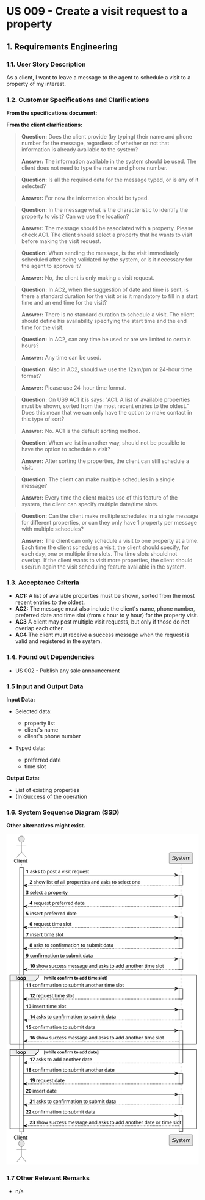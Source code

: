 # US 009 -  Create a visit request to a property

## 1. Requirements Engineering


### 1.1. User Story Description


As a client, I want to leave a message to the agent to schedule a visit to a property of my interest.




### 1.2. Customer Specifications and Clarifications 


**From the specifications document:**



**From the client clarifications:**

> **Question:** Does the client provide (by typing) their name and phone number for the message, regardless of whether or not that information is already available to the system?
>  
> **Answer:** The information available in the system should be used. The client does not need to type the name and phone number.

> **Question:** Is all the required data for the message typed, or is any of it selected?
>
> **Answer:** For now the information should be typed.

> **Question:** In the message what is the characteristic to identify the property to visit? Can we use the location?
>
> **Answer:** The message should be associated with a property. Please check AC1. The client should select a property that he wants to visit before making the visit request.

> **Question:** When sending the message, is the visit immediately scheduled after being validated by the system, or is it necessary for the agent to approve it?
>
> **Answer:** No, the client is only making a visit request.

> **Question:** In AC2, when the suggestion of date and time is sent, is there a standard duration for the visit or is it mandatory to fill in a start time and an end time for the visit?
>
> **Answer:** There is no standard duration to schedule a visit. The client should define his availability specifying the start time and the end time for the visit.

> **Question:**  In AC2, can any time be used or are we limited to certain hours?
>
> **Answer:** Any time can be used.

> **Question:**  Also in AC2, should we use the 12am/pm or 24-hour time format?
>
> **Answer:**  Please use 24-hour time format.

> **Question:**  On US9 AC1 it is says: "AC1. A list of available properties must be shown, sorted from the most recent entries to the oldest." Does this mean that we can only have the option to make contact in this type of sort?
>
> **Answer:**   No. AC1 is the default sorting method.

> **Question:**   When we list in another way, should not be possible to have the option to schedule a visit?
>
> **Answer:**   After sorting the properties, the client can still schedule a visit.

> **Question:**  The client can make multiple schedules in a single message?
>
> **Answer:**  Every time the client makes use of this feature of the system, the client can specify multiple date/time slots.

> **Question:** Can the client make multiple schedules in a single message for different properties, or can they only have 1 property per message with multiple schedules?
>
> **Answer:** The client can only schedule a visit to one property at a time. Each time the client schedules a visit, the client should specify, for each day, one or multiple time slots. The time slots should not overlap.
If the client wants to visit more properties, the client should use/run again the visit scheduling feature available in the system.



### 1.3. Acceptance Criteria

* **AC1:** A list of available properties must be shown, sorted from the most recent
  entries to the oldest.
* **AC2:** The message must also include the client's name, phone number,
  preferred date and time slot (from x hour to y hour) for the property visit.
* **AC3** A client may post multiple visit requests, but only if those do not overlap
  each other.
* **AC4** The client must receive a success message when the request is valid and
  registered in the system.


### 1.4. Found out Dependencies

* US 002 - Publish any sale announcement

### 1.5 Input and Output Data


**Input Data:**

* Selected data:
  * property list
  * client's name
  * client's phone number
  
* Typed data:
  * preferred date
  * time slot
	


**Output Data:**

* List of existing properties
* (In)Success of the operation

### 1.6. System Sequence Diagram (SSD)

**Other alternatives might exist.**

![System Sequence Diagram](svg/us009-system-sequence-diagram.svg)

### 1.7 Other Relevant Remarks

* n/a